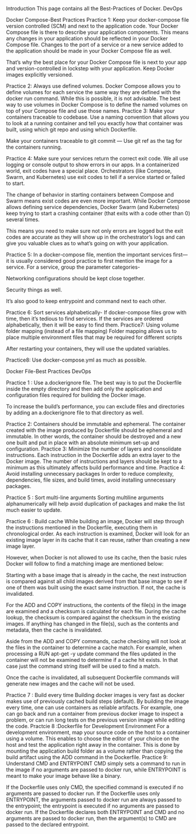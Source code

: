 Introduction
This page contains all the Best-Practices of Docker.
DevOps

Docker Compose-Best Practices
Practice 1:
Keep your docker-compose file version controlled (SCM) and next to the application code. Your Docker Compose file is there to describe your application components. This means any changes in your application should be reflected in your Docker Compose file. Changes to the port of a service or a new service added to the application should be made in your Docker Compose file as well.

That’s why the best place for your Docker Compose file is next to your app and version-controlled in lockstep with your application. Keep Docker images explicitly versioned.

Practice 2: Always use defined volumes.
Docker Compose allows you to define volumes for each service the same way they are defined with the docker run command. While this is possible, it is not advisable. The best way to use volumes in Docker Compose is to define the named volumes on top of your Compose file and use those names.
Practice 3: Make your containers traceable to codebase.
Use a naming convention that allows you to look at a running container and tell you exactly how that container was built, using which git repo and using which Dockerfile.

Make your containers traceable to git commit — Use git ref as the tag for the containers running.

Practice 4: Make sure your services return the correct exit code.
We all use logging or console output to show errors in our apps. In a containerized world, exit codes have a special place. Orchestrators (like Compose, Swarm, and Kubernetes) use exit codes to tell if a service started or failed to start.

The change of behavior in starting containers between Compose and Swarm means exist codes are even more important. While Docker Compose allows defining service dependencies, Docker Swarm (and Kubernetes) keep trying to start a crashing container (that exits with a code other than 0) several times.

This means you need to make sure not only errors are logged but the exit codes are accurate as they will show up in the orchestrator’s logs and can give you valuable clues as to what’s going on with your application.

Practice 5: In a docker-compose file, mention the important services first—it is usually considered good practice to first mention the image for a service.
For a service, group the parameter categories-

Networking configurations should be kept close together.

Security things as well.

It’s also good to keep entrypoint and command next to each other.

Practice 6: Sort services alphabetically-
If docker-compose files grow with time, then it’s tedious to find services. If the services are ordered alphabetically, then it will be easy to find them.
Practice7: Using volume folder mapping (instead of a file mapping)
Folder mapping allows us to place multiple environment files that may be required for different scripts

After restarting your containers, they will use the updated variables.

Practice8: Use docker-compose.yml as much as possible.

Docker File-Best Practices
DevOps

Practice 1 : Use a.dockerignore file.
The best way is to put the Dockerfile inside the empty directory and then add only the application and configuration files required for building the Docker image.

To increase the build’s performance, you can exclude files and directories by adding an a.dockerignore file to that directory as well.

Practice 2: Containers should be immutable and ephemeral.
The container created with the image produced by Dockerfile should be ephemeral and immutable. In other words, the container should be destroyed and a new one built and put in place with an absolute minimum set-up and configuration.
Practice 3: Minimize the number of layers and consolidate instructions.
Each instruction in the Dockerfile adds an extra layer to the Docker image. The number of instructions and layers should be kept to a minimum as this ultimately affects build performance and time.
Practice 4: Avoid installing unnecessary packages
In order to reduce complexity, dependencies, file sizes, and build times, avoid installing unnecessary packages.

Practice 5 : Sort multi-line arguments
Sorting multiline arguments alphanumerically will help avoid duplication of packages and make the list much easier to update.

Practice 6 : Build cache
While building an image, Docker will step through the instructions mentioned in the Dockerfile, executing them in chronological order. As each instruction is examined, Docker will look for an existing image layer in its cache that it can reuse, rather than creating a new image layer.

However, when Docker is not allowed to use its cache, then the basic rules Docker will follow to find a matching image are mentioned below:

Starting with a base image that is already in the cache, the next instruction is compared against all child images derived from that base image to see if one of them was built using the exact same instruction. If not, the cache is invalidated.

For the ADD and COPY instructions, the contents of the file(s) in the image are examined and a checksum is calculated for each file. During the cache lookup, the checksum is compared against the checksum in the existing images. If anything has changed in the file(s), such as the contents and metadata, then the cache is invalidated.

Aside from the ADD and COPY commands, cache checking will not look at the files in the container to determine a cache match. For example, when processing a RUN apt-get -y update command the files updated in the container will not be examined to determine if a cache hit exists. In that case just the command string itself will be used to find a match.

Once the cache is invalidated, all subsequent Dockerfile commands will generate new images and the cache will not be used.

Practice 7 : Build every time
Building docker images is very fast as docker makes use of previously cached build steps (default). By building the image every time, one can use containers as reliable artifacts. For example, one can go back and run a container from previous docker image to inspect a problem, or can run long tests on the previous version image while editing the code.
Practcie 8 :Dockerfile for Development Environment
For a development environment, map your source code on the host to a container using a volume. This enables to choose the editor of your choice on the host and test the application right away in the container. This is done by mounting the application build folder as a volume rather than copying the build artifact using the ADD command in the Dockerfile.
Practice 9: Understand CMD and ENTRYPOINT
CMD simply sets a command to run in the image if no arguments are passed to docker run, while ENTRYPOINT is meant to make your image behave like a binary.

If the Dockerfile uses only CMD, the specified command is executed if no arguments are passed to docker run.
If the Dockerfile uses only ENTRYPOINT, the arguments passed to docker run are always passed to the entrypoint; the entrypoint is executed if no arguments are passed to docker run.
If the Dockerfile declares both ENTRYPOINT and CMD and no arguments are passed to docker run, then the argument(s) to CMD are passed to the declared entrypoint.